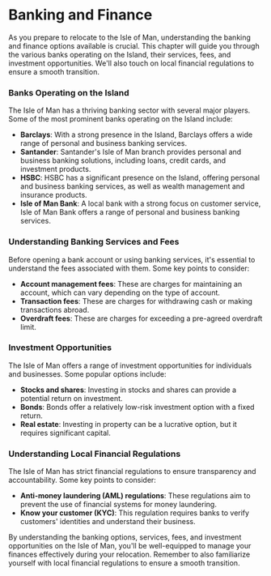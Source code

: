 # Banking and Finance

As you prepare to relocate to the Isle of Man, understanding the banking and finance options available is crucial. 
This chapter will guide you through the various banks operating on the Island, their services, fees, and investment opportunities. 
We'll also touch on local financial regulations to ensure a smooth transition.

### Banks Operating on the Island

The Isle of Man has a thriving banking sector with several major players. Some of the most prominent banks operating on the Island include:

*   **Barclays**: With a strong presence in the Island, Barclays offers a wide range of personal and business banking services.
*   **Santander**: Santander's Isle of Man branch provides personal and business banking solutions, including loans, credit cards, and investment products.
*   **HSBC**: HSBC has a significant presence on the Island, offering personal and business banking services, as well as wealth management and insurance products.
*   **Isle of Man Bank**: A local bank with a strong focus on customer service, Isle of Man Bank offers a range of personal and business banking services.

### Understanding Banking Services and Fees

Before opening a bank account or using banking services, it's essential to understand the fees associated with them. Some key points to consider:

*   **Account management fees**: These are charges for maintaining an account, which can vary depending on the type of account.
*   **Transaction fees**: These are charges for withdrawing cash or making transactions abroad.
*   **Overdraft fees**: These are charges for exceeding a pre-agreed overdraft limit.

### Investment Opportunities

The Isle of Man offers a range of investment opportunities for individuals and businesses. Some popular options include:

*   **Stocks and shares**: Investing in stocks and shares can provide a potential return on investment.
*   **Bonds**: Bonds offer a relatively low-risk investment option with a fixed return.
*   **Real estate**: Investing in property can be a lucrative option, but it requires significant capital.

### Understanding Local Financial Regulations

The Isle of Man has strict financial regulations to ensure transparency and accountability. Some key points to consider:

*   **Anti-money laundering (AML) regulations**: These regulations aim to prevent the use of financial systems for money laundering.
*   **Know your customer (KYC)**: This regulation requires banks to verify customers' identities and understand their business.

By understanding the banking options, services, fees, and investment opportunities on the Isle of Man, you'll be well-equipped to manage your finances effectively during your relocation. 
Remember to also familiarize yourself with local financial regulations to ensure a smooth transition.